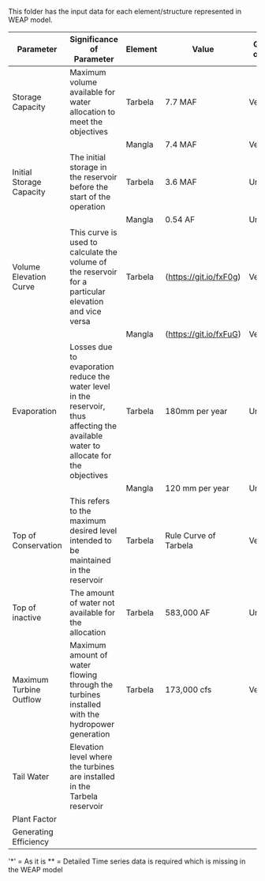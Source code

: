 This folder has the input data for each element/structure represented in WEAP model.

Parameter | Significance of Parameter | Element | Value | Quality of Data | Required Data|
--- | --- | --- | --- | --- | ---|
Storage Capacity | Maximum volume available for water allocation to meet the objectives | Tarbela | 7.7 MAF | Verified | *
| | | Mangla | 7.4 MAF | Verified | *
Initial Storage Capacity | The initial storage in the reservoir before the start of the operation | Tarbela | 3.6 MAF | Uncertain | **
| | | Mangla | 0.54 AF | Uncertain | **
Volume Elevation Curve | This curve is used to calculate the volume of the reservoir for a particular elevation and vice versa | Tarbela |(https://git.io/fxF0g) | Verified | * |
| | | Mangla | (https://git.io/fxFuG) | Verified | * |
Evaporation | Losses due to evaporation reduce the water level in the reservoir, thus affecting the available water to allocate for the objectives | Tarbela | 180mm per year| Uncertain | **
| | | Mangla | 120 mm per year | Uncertain | **
Top of Conservation | This refers to the maximum desired level intended to be maintained in the reservoir | Tarbela | Rule Curve of Tarbela | Verified
Top of inactive | The amount of water not available for the allocation | Tarbela | 583,000 AF | Uncertain
Maximum Turbine Outflow | Maximum amount of water flowing through the turbines installed with the hydropower generation | Tarbela | 173,000 cfs | Verified
Tail Water | Elevation level where the turbines are installed in the Tarbela reservoir | 
Plant Factor | 
Generating Efficiency |




'*' = As it is
** = Detailed Time series data is required which is missing in the WEAP model
